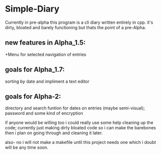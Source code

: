 # Simple-Diary
Currently in pre-alpha this program is a cli diary written entirely in cpp.
it's dirty, bloated and barely functioning but thats the point of a pre-Alpha.

new features in Alpha_1.5:
----------------------------------------------------------
+Menu for selected navigation of entries



goals for Alpha_1.7:
----------------------------------------------------------
sorting by date and impliment a text editor 



goals for Alpha-2:
----------------------------------------------------------
directory and search funtion for dates on entries (maybe semi-visual);
password and some kind of encryption



if anyone would be willing too i could really use some help cleaning up the code; currently just making dirty bloated code so i can make the barebones then i plan on going through and cleaning it later. 

also- no i will not make a makefile until this project needs one which i doubt will be any time soon. 
